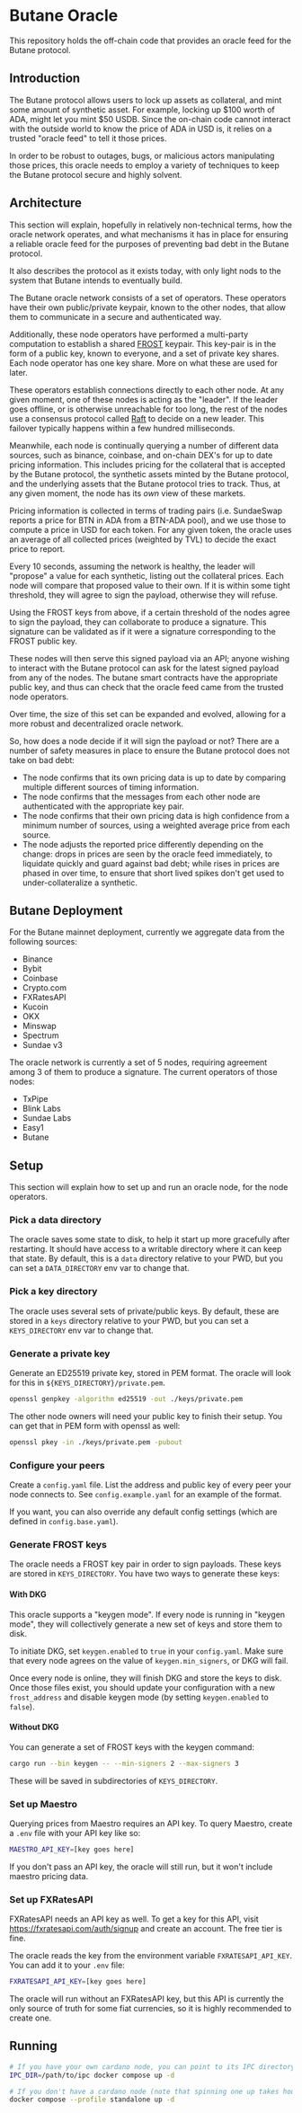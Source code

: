 # Butane Oracle

This repository holds the off-chain code that provides an oracle feed for the Butane protocol.

## Introduction

The Butane protocol allows users to lock up assets as collateral, and mint some amount of synthetic asset.  For example, locking up $100 worth of ADA, might let you mint $50 USDB. Since the on-chain code cannot interact with the outside world to know the price of ADA in USD is, it relies on a trusted "oracle feed" to tell it those prices.

In order to be robust to outages, bugs, or malicious actors manipulating those prices, this oracle needs to employ a variety of techniques to keep the Butane protocol secure and highly solvent.

## Architecture

This section will explain, hopefully in relatively non-technical terms, how the oracle network operates, and what mechanisms it has in place for ensuring a reliable oracle feed for the purposes of preventing bad debt in the Butane protocol.

It also describes the protocol as it exists today, with only light nods to the system that Butane intends to eventually build.

The Butane oracle network consists of a set of operators. These operators have their own public/private keypair, known to the other nodes, that allow them to communicate in a secure and authenticated way.

Additionally, these node operators have performed a multi-party computation to establish a shared [FROST](https://github.com/ZcashFoundation/frost) keypair. This key-pair is in the form of a public key, known to everyone, and a set of private key shares. Each node operator has one key share. More on what these are used for later.

These operators establish connections directly to each other node. At any given moment, one of these nodes is acting as the "leader". If the leader goes offline, or is otherwise unreachable for too long, the rest of the nodes use a consensus protocol called [Raft](https://raft.github.io/) to decide on a new leader. This failover typically happens within a few hundred milliseconds.

Meanwhile, each node is continually querying a number of different data sources, such as binance, coinbase, and on-chain DEX's for up to date pricing information. This includes pricing for the collateral that is accepted by the Butane protocol, the synthetic assets minted by the Butane protocol, and the underlying assets that the Butane protocol tries to track. Thus, at any given moment, the node has its *own* view of these markets.

Pricing information is collected in terms of trading pairs (i.e. SundaeSwap reports a price for BTN in ADA from a BTN-ADA pool), and we use those to compute a price in USD for each token. For any given token, the oracle uses an average of all collected prices (weighted by TVL) to decide the exact price to report.

Every 10 seconds, assuming the network is healthy, the leader will "propose" a value for each synthetic, listing out the collateral prices. Each node will compare that proposed value to their own. If it is within some tight threshold, they will agree to sign the payload, otherwise they will refuse.

Using the FROST keys from above, if a certain threshold of the nodes agree to sign the payload, they can collaborate to produce a signature. This signature can be validated as if it were a signature corresponding to the FROST public key.

These nodes will then serve this signed payload via an API; anyone wishing to interact with the Butane protocol can ask for the latest signed payload from any of the nodes. The butane smart contracts have the appropriate public key, and thus can check that the oracle feed came from the trusted node operators.

Over time, the size of this set can be expanded and evolved, allowing for a more robust and decentralized oracle network.

So, how does a node decide if it will sign the payload or not? There are a number of safety measures in place to ensure the Butane protocol does not take on bad debt:
- The node confirms that its own pricing data is up to date by comparing multiple different sources of timing information.
- The node confirms that the messages from each other node are authenticated with the appropriate key pair.
- The node confirms that their own pricing data is high confidence from a minimum number of sources, using a weighted average price from each source.
- The node adjusts the reported price differently depending on the change: drops in prices are seen by the oracle feed immediately, to liquidate quickly and guard against bad debt; while rises in prices are phased in over time, to ensure that short lived spikes don't get used to under-collateralize a synthetic.

## Butane Deployment

For the Butane mainnet deployment, currently we aggregate data from the following sources:
- Binance
- Bybit
- Coinbase
- Crypto.com
- FXRatesAPI
- Kucoin
- OKX
- Minswap
- Spectrum
- Sundae v3

The oracle network is currently a set of 5 nodes, requiring agreement among 3 of them to produce a signature. The current operators of those nodes:

- TxPipe
- Blink Labs
- Sundae Labs
- Easy1
- Butane

## Setup

This section will explain how to set up and run an oracle node, for the node operators.

### Pick a data directory

The oracle saves some state to disk, to help it start up more gracefully after restarting. It should have access to a writable directory where it can keep that state. By default, this is a `data` directory relative to your PWD, but you can set a `DATA_DIRECTORY` env var to change that.

### Pick a key directory

The oracle uses several sets of private/public keys. By default, these are stored in a `keys` directory relative to your PWD, but you can set a `KEYS_DIRECTORY` env var to change that.

### Generate a private key

Generate an ED25519 private key, stored in PEM format. The oracle will look for this in `${KEYS_DIRECTORY}/private.pem`.

```sh
openssl genpkey -algorithm ed25519 -out ./keys/private.pem
```

The other node owners will need your public key to finish their setup. You can get that in PEM form with openssl as well:

```sh
openssl pkey -in ./keys/private.pem -pubout
```

### Configure your peers

Create a `config.yaml` file. List the address and public key of every peer your node connects to. See `config.example.yaml` for an example of the format.

If you want, you can also override any default config settings (which are defined in `config.base.yaml`).

### Generate FROST keys

The oracle needs a FROST key pair in order to sign payloads. These keys are stored in `KEYS_DIRECTORY`. You have two ways to generate these keys:

#### With DKG

This oracle supports a "keygen mode". If every node is running in "keygen mode", they will collectively generate a new set of keys and store them to disk.

To initiate DKG, set `keygen.enabled` to `true` in your `config.yaml`. Make sure that every node agrees on the value of `keygen.min_signers`, or DKG will fail.

Once every node is online, they will finish DKG and store the keys to disk. Once those files exist, you should update your configuration with a new `frost_address` and disable keygen mode (by setting `keygen.enabled` to `false`).

#### Without DKG 

You can generate a set of FROST keys with the keygen command:

```sh
cargo run --bin keygen -- --min-signers 2 --max-signers 3
```

These will be saved in subdirectories of `KEYS_DIRECTORY`.

### Set up Maestro

Querying prices from Maestro requires an API key. To query Maestro, create a `.env` file with your API key like so:
```sh
MAESTRO_API_KEY=[key goes here]
```
If you don't pass an API key, the oracle will still run, but it won't include maestro pricing data.

### Set up FXRatesAPI

FXRatesAPI needs an API key as well. To get a key for this API, visit https://fxratesapi.com/auth/signup and create an account. The free tier is fine.

The oracle reads the key from the environment variable `FXRATESAPI_API_KEY`. You can add it to your `.env` file:
```sh
FXRATESAPI_API_KEY=[key goes here]
```
The oracle will run without an FXRatesAPI key, but this API is currently the only source of truth for some fiat currencies, so it is highly recommended to create one.

## Running

```sh
# If you have your own cardano node, you can point to its IPC directory
IPC_DIR=/path/to/ipc docker compose up -d

# If you don't have a cardano node (note that spinning one up takes hours)
docker compose --profile standalone up -d

```
